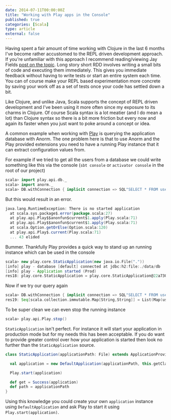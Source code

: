 ```yaml
---
date: 2014-07-11T00:00:00Z
title: "Working with Play apps in the Console"
published: true
categories: [Scala]
type: article
external: false
---
```


Having spent a fair amount of time working with Clojure in the last 6 months I've become rather accustomed to the REPL driven development approach.  If you're unfamiliar with this approach I recommend reading/viewing Jay Fields [post on the topic](http://blog.jayfields.com/2014/01/repl-driven-development.html).  Long story short RDD involves writing a small bits of code and executing them immediately.  This gives you immediate feedback without having to write tests or start an entire system each time.  You can of course make your REPL based experimentation more concrete by saving your work off as a set of tests once your code has settled down a bit.

Like Clojure, and unlike Java, Scala supports the concept of REPL driven development and I've been using it more often since my exposure to its charms in Clojure.  Of course Scala syntax is a lot meatier (and I do mean a lot) than Clojure syntax so there is a bit more friction but every now and again its faster when you just want to poke around a concept or idea.  

A common example when working with [Play](http://playframework.com) is querying the application database with Anorm.  The one problem here is that to use Anorm and the Play provided extensions you need to have a running Play instance that it can extract configuration values from.  

For example if we tried to get all the users from a database we could write something like this via the console (`sbt console` or `activator console` in the root of our project)

```scala
scala> import play.api.db._
scala> import anorm._
scala> DB.withConnection { implicit connection => SQL"SELECT * FROM users".map(mapUser).list() }
```

But this would result in an error.

```scala
java.lang.RuntimeException: There is no started application
  at scala.sys.package$.error(package.scala:27)
  at play.api.Play$$anonfun$current$1.apply(Play.scala:71)
  at play.api.Play$$anonfun$current$1.apply(Play.scala:71)
  at scala.Option.getOrElse(Option.scala:120)
  at play.api.Play$.current(Play.scala:71)
  ... 43 elided
```

Bummer.  Thankfully Play provides a quick way to stand up an running instance which can be used in the console

```scala
scala> new play.core.StaticApplication(new java.io.File("."))
[info] play - database [default] connected at jdbc:h2:file:./data/db
[info] play - Application started (Prod)
res18: play.core.StaticApplication = play.core.StaticApplication@22a730f2
```

Now if we try our query again

```scala
scala> DB.withConnection { implicit connection => SQL"SELECT * FROM users".map(mapUser).list() }
res19: Seq[scala.collection.immutable.Map[String,String]] = List(Map(username -> kouphax, password -> JHGW$FSWF$KJJK$3231))
 ```

To be super clean we can even stop the running instance

```scala
scala> play.api.Play.stop()
```

`StaticApplication` isn't perfect.  For instance it will start your application in production mode but for my needs this has been acceptable.  If you do want to provide greater control over how your application is started then look no further than the `StaticApplication` source.

```scala
class StaticApplication(applicationPath: File) extends ApplicationProvider {

  val application = new DefaultApplication(applicationPath, this.getClass.getClassLoader, None, Mode.Prod)

  Play.start(application)

  def get = Success(application)
  def path = applicationPath
}
```

Using this knowledge you could create your own `application` instance using `DefaultApplication` and ask Play to start it using `Play.start(application)`. 





